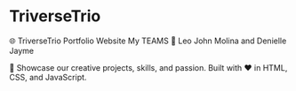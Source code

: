 # TriverseTrio
🌐 TriverseTrio Portfolio Website 
               My TEAMS
👥 Leo John Molina and Denielle Jayme

🚀 Showcase our creative projects, skills, and passion.
Built with ❤️ in HTML, CSS, and JavaScript.
